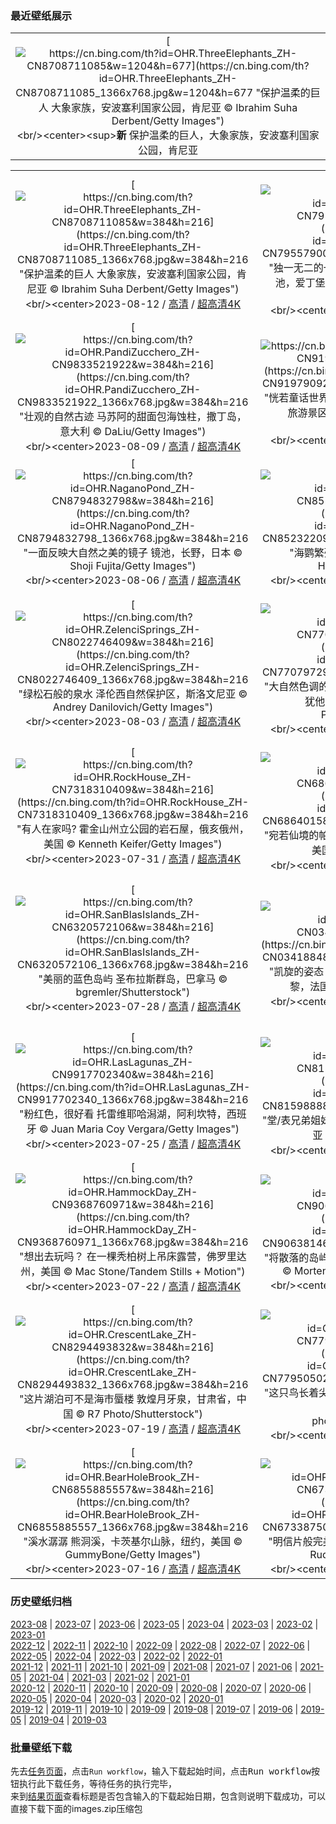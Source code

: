 ### 最近壁纸展示
||
|:---:|
|[![https://cn.bing.com/th?id=OHR.ThreeElephants_ZH-CN8708711085&w=1204&h=677](https://cn.bing.com/th?id=OHR.ThreeElephants_ZH-CN8708711085_1366x768.jpg&w=1204&h=677 "保护温柔的巨人&#10;大象家族，安波塞利国家公园，肯尼亚&#10;© Ibrahim Suha Derbent/Getty Images")](https://cn.bing.com/search?q=%e4%b8%96%e7%95%8c%e5%a4%a7%e8%b1%a1%e6%97%a5&form=hpcapt&mkt=zh-cn&filters=HpDate:"20230811_1600")<br/><center><sup>**新**</sup>&nbsp;保护温柔的巨人，大象家族，安波塞利国家公园，肯尼亚<center/>|

||||
|:---:|:---:|:---:|
|[![https://cn.bing.com/th?id=OHR.ThreeElephants_ZH-CN8708711085&w=384&h=216](https://cn.bing.com/th?id=OHR.ThreeElephants_ZH-CN8708711085_1366x768.jpg&w=384&h=216 "保护温柔的巨人&#10;大象家族，安波塞利国家公园，肯尼亚&#10;© Ibrahim Suha Derbent/Getty Images")](https://cn.bing.com/search?q=%e4%b8%96%e7%95%8c%e5%a4%a7%e8%b1%a1%e6%97%a5&form=hpcapt&mkt=zh-cn&filters=HpDate:"20230811_1600")<br/><center>2023-08-12 / [高清](https://cn.bing.com/th?id=OHR.ThreeElephants_ZH-CN8708711085_1920x1200.jpg&w=1920&h=1200) / [超高清4K](https://cn.bing.com/th?id=OHR.ThreeElephants_ZH-CN8708711085_UHD.jpg&w=3840&h=2160)<center/>|[![https://cn.bing.com/th?id=OHR.JupiterArtland_ZH-CN7955790073&w=384&h=216](https://cn.bing.com/th?id=OHR.JupiterArtland_ZH-CN7955790073_1366x768.jpg&w=384&h=216 "独一无二的一朵“水花”&#10;'朱庇特艺术园的“入口”水池，爱丁堡，苏格兰&#10;© Owen Humphreys/PA Images/Alamy")](https://cn.bing.com/search?q=%e7%88%b1%e4%b8%81%e5%a0%a1%e8%89%ba%e6%9c%af%e8%8a%82&form=hpcapt&mkt=zh-cn&filters=HpDate:"20230810_1600")<br/><center>2023-08-11 / [高清](https://cn.bing.com/th?id=OHR.JupiterArtland_ZH-CN7955790073_1920x1200.jpg&w=1920&h=1200) / [超高清4K](https://cn.bing.com/th?id=OHR.JupiterArtland_ZH-CN7955790073_UHD.jpg&w=3840&h=2160)<center/>|[![https://cn.bing.com/th?id=OHR.WorldLionDay_ZH-CN0525835107&w=384&h=216](https://cn.bing.com/th?id=OHR.WorldLionDay_ZH-CN0525835107_1366x768.jpg&w=384&h=216 "丛林之王？还真不是&#10;马赛马拉的一头狮子，肯尼亚&#10;© Federico Veronesi/Minden Pictures")](https://cn.bing.com/search?q=%e9%9d%9e%e6%b4%b2%e7%8b%ae&form=hpcapt&mkt=zh-cn&filters=HpDate:"20230809_1600")<br/><center>2023-08-10 / [高清](https://cn.bing.com/th?id=OHR.WorldLionDay_ZH-CN0525835107_1920x1200.jpg&w=1920&h=1200) / [超高清4K](https://cn.bing.com/th?id=OHR.WorldLionDay_ZH-CN0525835107_UHD.jpg&w=3840&h=2160)<center/>|
|[![https://cn.bing.com/th?id=OHR.PandiZucchero_ZH-CN9833521922&w=384&h=216](https://cn.bing.com/th?id=OHR.PandiZucchero_ZH-CN9833521922_1366x768.jpg&w=384&h=216 "壮观的自然古迹&#10;马苏阿的甜面包海蚀柱，撒丁岛，意大利&#10;© DaLiu/Getty Images")](https://cn.bing.com/search?q=%e6%92%92%e4%b8%81%e5%b2%9b&form=hpcapt&mkt=zh-cn&filters=HpDate:"20230808_1600")<br/><center>2023-08-09 / [高清](https://cn.bing.com/th?id=OHR.PandiZucchero_ZH-CN9833521922_1920x1200.jpg&w=1920&h=1200) / [超高清4K](https://cn.bing.com/th?id=OHR.PandiZucchero_ZH-CN9833521922_UHD.jpg&w=3840&h=2160)<center/>|[![https://cn.bing.com/th?id=OHR.LiQiu2023_ZH-CN9197909278&w=384&h=216](https://cn.bing.com/th?id=OHR.LiQiu2023_ZH-CN9197909278_1366x768.jpg&w=384&h=216 "恍若童话世界，胜似人间仙境&#10;五花海，阿坝九寨沟旅游景区，四川省，中国&#10;© Michael Ver Sprill/Getty Images")](https://cn.bing.com/search?q=%e4%b9%9d%e5%af%a8%e6%b2%9f%e4%ba%94%e8%8a%b1%e6%b5%b7&form=hpcapt&mkt=zh-cn&filters=HpDate:"20230807_1600")<br/><center>2023-08-08 / [高清](https://cn.bing.com/th?id=OHR.LiQiu2023_ZH-CN9197909278_1920x1200.jpg&w=1920&h=1200) / [超高清4K](https://cn.bing.com/th?id=OHR.LiQiu2023_ZH-CN9197909278_UHD.jpg&w=3840&h=2160)<center/>|[![https://cn.bing.com/th?id=OHR.BodieNC_ZH-CN9027999004&w=384&h=216](https://cn.bing.com/th?id=OHR.BodieNC_ZH-CN9027999004_1366x768.jpg&w=384&h=216 "地上一点，天上万千&#10;博迪岛灯塔，马头城，北卡罗来纳州，美国&#10;© Michael Ver Sprill/Getty Images")](https://cn.bing.com/search?q=%e5%8d%9a%e8%bf%aa%e5%b2%9b%e7%81%af%e5%a1%94&form=hpcapt&mkt=zh-cn&filters=HpDate:"20230806_1600")<br/><center>2023-08-07 / [高清](https://cn.bing.com/th?id=OHR.BodieNC_ZH-CN9027999004_1920x1200.jpg&w=1920&h=1200) / [超高清4K](https://cn.bing.com/th?id=OHR.BodieNC_ZH-CN9027999004_UHD.jpg&w=3840&h=2160)<center/>|
|[![https://cn.bing.com/th?id=OHR.NaganoPond_ZH-CN8794832798&w=384&h=216](https://cn.bing.com/th?id=OHR.NaganoPond_ZH-CN8794832798_1366x768.jpg&w=384&h=216 "一面反映大自然之美的镜子&#10;镜池，长野，日本&#10;© Shoji Fujita/Getty Images")](https://cn.bing.com/search?q=%e9%95%bf%e9%87%8e&form=hpcapt&mkt=zh-cn&filters=HpDate:"20230805_1600")<br/><center>2023-08-06 / [高清](https://cn.bing.com/th?id=OHR.NaganoPond_ZH-CN8794832798_1920x1200.jpg&w=1920&h=1200) / [超高清4K](https://cn.bing.com/th?id=OHR.NaganoPond_ZH-CN8794832798_UHD.jpg&w=3840&h=2160)<center/>|[![https://cn.bing.com/th?id=OHR.AtlanticPuffin_ZH-CN8523220989&w=384&h=216](https://cn.bing.com/th?id=OHR.AtlanticPuffin_ZH-CN8523220989_1366x768.jpg&w=384&h=216 "海鹦繁殖季&#10;大西洋海鹦，冰岛&#10;© Peter Hering/Minden Pictures")](https://cn.bing.com/search?q=%e5%a4%a7%e8%a5%bf%e6%b4%8b%e6%b5%b7%e9%b9%a6&form=hpcapt&mkt=zh-cn&filters=HpDate:"20230804_1600")<br/><center>2023-08-05 / [高清](https://cn.bing.com/th?id=OHR.AtlanticPuffin_ZH-CN8523220989_1920x1200.jpg&w=1920&h=1200) / [超高清4K](https://cn.bing.com/th?id=OHR.AtlanticPuffin_ZH-CN8523220989_UHD.jpg&w=3840&h=2160)<center/>|[![https://cn.bing.com/th?id=OHR.GothicRuins_ZH-CN8317467997&w=384&h=216](https://cn.bing.com/th?id=OHR.GothicRuins_ZH-CN8317467997_1366x768.jpg&w=384&h=216 "一扇通向过去的窗&#10;廷特恩修道院，威尔士&#10;© matthibcn/Getty Images")](https://cn.bing.com/search?q=%e5%a8%81%e5%b0%94%e5%a3%ab%e5%bb%b7%e7%89%b9%e6%81%a9%e4%bf%ae%e9%81%93%e9%99%a2&form=hpcapt&mkt=zh-cn&filters=HpDate:"20230803_1600")<br/><center>2023-08-04 / [高清](https://cn.bing.com/th?id=OHR.GothicRuins_ZH-CN8317467997_1920x1200.jpg&w=1920&h=1200) / [超高清4K](https://cn.bing.com/th?id=OHR.GothicRuins_ZH-CN8317467997_UHD.jpg&w=3840&h=2160)<center/>|
|[![https://cn.bing.com/th?id=OHR.ZelenciSprings_ZH-CN8022746409&w=384&h=216](https://cn.bing.com/th?id=OHR.ZelenciSprings_ZH-CN8022746409_1366x768.jpg&w=384&h=216 "绿松石般的泉水&#10;泽伦西自然保护区，斯洛文尼亚&#10;© Andrey Danilovich/Getty Images")](https://cn.bing.com/search?q=%e6%96%af%e6%b4%9b%e6%96%87%e5%b0%bc%e4%ba%9a%e6%b3%bd%e4%bc%a6%e8%a5%bf%e8%87%aa%e7%84%b6%e4%bf%9d%e6%8a%a4%e5%8c%ba&form=hpcapt&mkt=zh-cn&filters=HpDate:"20230802_1600")<br/><center>2023-08-03 / [高清](https://cn.bing.com/th?id=OHR.ZelenciSprings_ZH-CN8022746409_1920x1200.jpg&w=1920&h=1200) / [超高清4K](https://cn.bing.com/th?id=OHR.ZelenciSprings_ZH-CN8022746409_UHD.jpg&w=3840&h=2160)<center/>|[![https://cn.bing.com/th?id=OHR.CapitolButte_ZH-CN7707972988&w=384&h=216](https://cn.bing.com/th?id=OHR.CapitolButte_ZH-CN7707972988_1366x768.jpg&w=384&h=216 "大自然色调的调色板&#10;圆顶礁国家公园的砂岩山丘，犹他州，美国&#10;© Amazing Aerial Premium/Shutterstock")](https://cn.bing.com/search?q=%e5%9c%86%e9%a1%b6%e7%a4%81%e5%9b%bd%e5%ae%b6%e5%85%ac%e5%9b%ad&form=hpcapt&mkt=zh-cn&filters=HpDate:"20230801_1600")<br/><center>2023-08-02 / [高清](https://cn.bing.com/th?id=OHR.CapitolButte_ZH-CN7707972988_1920x1200.jpg&w=1920&h=1200) / [超高清4K](https://cn.bing.com/th?id=OHR.CapitolButte_ZH-CN7707972988_UHD.jpg&w=3840&h=2160)<center/>|[![https://cn.bing.com/th?id=OHR.DenaliClimber_ZH-CN7548168932&w=384&h=216](https://cn.bing.com/th?id=OHR.DenaliClimber_ZH-CN7548168932_1366x768.jpg&w=384&h=216 "德纳里山的力量无可否认&#10;从德纳里山看福克拉山，德纳里国家公园，美国阿拉斯加州&#10;© Andrew Peacock/Tandem Stills + Motion")](https://cn.bing.com/search?q=%e5%be%b7%e7%ba%b3%e9%87%8c%e5%b1%b1&form=hpcapt&mkt=zh-cn&filters=HpDate:"20230731_1600")<br/><center>2023-08-01 / [高清](https://cn.bing.com/th?id=OHR.DenaliClimber_ZH-CN7548168932_1920x1200.jpg&w=1920&h=1200) / [超高清4K](https://cn.bing.com/th?id=OHR.DenaliClimber_ZH-CN7548168932_UHD.jpg&w=3840&h=2160)<center/>|
|[![https://cn.bing.com/th?id=OHR.RockHouse_ZH-CN7318310409&w=384&h=216](https://cn.bing.com/th?id=OHR.RockHouse_ZH-CN7318310409_1366x768.jpg&w=384&h=216 "有人在家吗?&#10;霍金山州立公园的岩石屋，俄亥俄州，美国&#10;© Kenneth Keifer/Getty Images")](https://cn.bing.com/search?q=%e4%bf%84%e4%ba%a5%e4%bf%84%e5%b7%9e&form=hpcapt&mkt=zh-cn&filters=HpDate:"20230730_1600")<br/><center>2023-07-31 / [高清](https://cn.bing.com/th?id=OHR.RockHouse_ZH-CN7318310409_1920x1200.jpg&w=1920&h=1200) / [超高清4K](https://cn.bing.com/th?id=OHR.RockHouse_ZH-CN7318310409_UHD.jpg&w=3840&h=2160)<center/>|[![https://cn.bing.com/th?id=OHR.PalouseHills_ZH-CN6864015897&w=384&h=216](https://cn.bing.com/th?id=OHR.PalouseHills_ZH-CN6864015897_1366x768.jpg&w=384&h=216 "宛若仙境的帕卢斯田园&#10;帕卢斯的农田，华盛顿州，美国&#10;© EJ-J/Getty Images")](https://cn.bing.com/search?q=%e5%b8%95%e5%8d%a2%e6%96%af&form=hpcapt&mkt=zh-cn&filters=HpDate:"20230729_1600")<br/><center>2023-07-30 / [高清](https://cn.bing.com/th?id=OHR.PalouseHills_ZH-CN6864015897_1920x1200.jpg&w=1920&h=1200) / [超高清4K](https://cn.bing.com/th?id=OHR.PalouseHills_ZH-CN6864015897_UHD.jpg&w=3840&h=2160)<center/>|[![https://cn.bing.com/th?id=OHR.TigerIndia_ZH-CN6657629375&w=384&h=216](https://cn.bing.com/th?id=OHR.TigerIndia_ZH-CN6657629375_1366x768.jpg&w=384&h=216 "国际老虎日&#10;孟加拉虎，兰坦波尔国家公园，印度&#10;© Andy Rouse/Minden Pictures")](https://cn.bing.com/search?q=%e5%ad%9f%e5%8a%a0%e6%8b%89%e8%99%8e&form=hpcapt&mkt=zh-cn&filters=HpDate:"20230728_1600")<br/><center>2023-07-29 / [高清](https://cn.bing.com/th?id=OHR.TigerIndia_ZH-CN6657629375_1920x1200.jpg&w=1920&h=1200) / [超高清4K](https://cn.bing.com/th?id=OHR.TigerIndia_ZH-CN6657629375_UHD.jpg&w=3840&h=2160)<center/>|
|[![https://cn.bing.com/th?id=OHR.SanBlasIslands_ZH-CN6320572106&w=384&h=216](https://cn.bing.com/th?id=OHR.SanBlasIslands_ZH-CN6320572106_1366x768.jpg&w=384&h=216 "美丽的蓝色岛屿&#10;圣布拉斯群岛，巴拿马&#10;© bgremler/Shutterstock")](https://cn.bing.com/search?q=%e5%9c%a3%e5%b8%83%e6%8b%89%e6%96%af%e7%be%a4%e5%b2%9b&form=hpcapt&mkt=zh-cn&filters=HpDate:"20230727_1600")<br/><center>2023-07-28 / [高清](https://cn.bing.com/th?id=OHR.SanBlasIslands_ZH-CN6320572106_1920x1200.jpg&w=1920&h=1200) / [超高清4K](https://cn.bing.com/th?id=OHR.SanBlasIslands_ZH-CN6320572106_UHD.jpg&w=3840&h=2160)<center/>|[![https://cn.bing.com/th?id=OHR.ParisLouvre_ZH-CN0341884841&w=384&h=216](https://cn.bing.com/th?id=OHR.ParisLouvre_ZH-CN0341884841_1366x768.jpg&w=384&h=216 "凯旋的姿态&#10;卡鲁塞尔凯旋门和卢浮宫金字塔，巴黎，法国&#10;© Jon Hicks/Getty Images")](https://cn.bing.com/search?q=%e5%8d%a1%e9%b2%81%e5%a1%9e%e5%b0%94%e5%87%af%e6%97%8b%e9%97%a8&form=hpcapt&mkt=zh-cn&filters=HpDate:"20230726_1600")<br/><center>2023-07-27 / [高清](https://cn.bing.com/th?id=OHR.ParisLouvre_ZH-CN0341884841_1920x1200.jpg&w=1920&h=1200) / [超高清4K](https://cn.bing.com/th?id=OHR.ParisLouvre_ZH-CN0341884841_UHD.jpg&w=3840&h=2160)<center/>|[![https://cn.bing.com/th?id=OHR.MangrovePark_ZH-CN0208518370&w=384&h=216](https://cn.bing.com/th?id=OHR.MangrovePark_ZH-CN0208518370_1366x768.jpg&w=384&h=216 "和这些耐盐植物问好！&#10;朱拜勒红树林公园，阿布扎比，阿拉伯联合酋长国&#10;© Amazing Aerial Premium/Shutterstock")](https://cn.bing.com/search?q=%e7%ba%a2%e6%a0%91&form=hpcapt&mkt=zh-cn&filters=HpDate:"20230725_1600")<br/><center>2023-07-26 / [高清](https://cn.bing.com/th?id=OHR.MangrovePark_ZH-CN0208518370_1920x1200.jpg&w=1920&h=1200) / [超高清4K](https://cn.bing.com/th?id=OHR.MangrovePark_ZH-CN0208518370_UHD.jpg&w=3840&h=2160)<center/>|
|[![https://cn.bing.com/th?id=OHR.LasLagunas_ZH-CN9917702340&w=384&h=216](https://cn.bing.com/th?id=OHR.LasLagunas_ZH-CN9917702340_1366x768.jpg&w=384&h=216 "粉红色，很好看&#10;托雷维耶哈潟湖，阿利坎特，西班牙&#10;© Juan Maria Coy Vergara/Getty Images")](https://cn.bing.com/search?q=%e6%89%98%e9%9b%b7%e7%bb%b4%e8%80%b6%e5%93%88&form=hpcapt&mkt=zh-cn&filters=HpDate:"20230724_1600")<br/><center>2023-07-25 / [高清](https://cn.bing.com/th?id=OHR.LasLagunas_ZH-CN9917702340_1920x1200.jpg&w=1920&h=1200) / [超高清4K](https://cn.bing.com/th?id=OHR.LasLagunas_ZH-CN9917702340_UHD.jpg&w=3840&h=2160)<center/>|[![https://cn.bing.com/th?id=OHR.ZebraCousins_ZH-CN8159888859&w=384&h=216](https://cn.bing.com/th?id=OHR.ZebraCousins_ZH-CN8159888859_1366x768.jpg&w=384&h=216 "堂/表兄弟姐妹日&#10;斑马，塔兰吉雷国家公园，坦桑尼亚&#10;© cinoby/Getty Images")](https://cn.bing.com/search?q=%e6%96%91%e9%a9%ac&form=hpcapt&mkt=zh-cn&filters=HpDate:"20230723_1600")<br/><center>2023-07-24 / [高清](https://cn.bing.com/th?id=OHR.ZebraCousins_ZH-CN8159888859_1920x1200.jpg&w=1920&h=1200) / [超高清4K](https://cn.bing.com/th?id=OHR.ZebraCousins_ZH-CN8159888859_UHD.jpg&w=3840&h=2160)<center/>|[![https://cn.bing.com/th?id=OHR.TeaEstate_ZH-CN9645412630&w=384&h=216](https://cn.bing.com/th?id=OHR.TeaEstate_ZH-CN9645412630_1366x768.jpg&w=384&h=216 "你好，你在找“茶”吗?&#10;爱丁堡茶园, 努沃勒埃利耶, 斯里兰卡&#10;© Jeremy Woodhouse/Getty Images")](https://cn.bing.com/search?q=%e5%8a%aa%e6%b2%83%e5%8b%92%e5%9f%83%e5%88%a9%e8%80%b6&form=hpcapt&mkt=zh-cn&filters=HpDate:"20230722_1600")<br/><center>2023-07-23 / [高清](https://cn.bing.com/th?id=OHR.TeaEstate_ZH-CN9645412630_1920x1200.jpg&w=1920&h=1200) / [超高清4K](https://cn.bing.com/th?id=OHR.TeaEstate_ZH-CN9645412630_UHD.jpg&w=3840&h=2160)<center/>|
|[![https://cn.bing.com/th?id=OHR.HammockDay_ZH-CN9368760971&w=384&h=216](https://cn.bing.com/th?id=OHR.HammockDay_ZH-CN9368760971_1366x768.jpg&w=384&h=216 "想出去玩吗？&#10;在一棵秃柏树上吊床露营，佛罗里达州，美国&#10;© Mac Stone/Tandem Stills + Motion")](https://cn.bing.com/search?q=%e5%90%8a%e5%ba%8a%e9%9c%b2%e8%90%a5&form=hpcapt&mkt=zh-cn&filters=HpDate:"20230721_1600")<br/><center>2023-07-22 / [高清](https://cn.bing.com/th?id=OHR.HammockDay_ZH-CN9368760971_1920x1200.jpg&w=1920&h=1200) / [超高清4K](https://cn.bing.com/th?id=OHR.HammockDay_ZH-CN9368760971_UHD.jpg&w=3840&h=2160)<center/>|[![https://cn.bing.com/th?id=OHR.BridgeNorway_ZH-CN9063814637&w=384&h=216](https://cn.bing.com/th?id=OHR.BridgeNorway_ZH-CN9063814637_1366x768.jpg&w=384&h=216 "将散落的岛屿连接在一起&#10;斯托尔桑德特大桥，挪威&#10;© Morten Falch Sortland/Getty Images")](https://cn.bing.com/search?q=%e6%8c%aa%e5%a8%81%e6%96%af%e6%89%98%e5%b0%94%e6%a1%91%e5%be%b7%e7%89%b9%e5%a4%a7%e6%a1%a5&form=hpcapt&mkt=zh-cn&filters=HpDate:"20230720_1600")<br/><center>2023-07-21 / [高清](https://cn.bing.com/th?id=OHR.BridgeNorway_ZH-CN9063814637_1920x1200.jpg&w=1920&h=1200) / [超高清4K](https://cn.bing.com/th?id=OHR.BridgeNorway_ZH-CN9063814637_UHD.jpg&w=3840&h=2160)<center/>|[![https://cn.bing.com/th?id=OHR.MoonDayArtemis_ZH-CN8743374853&w=384&h=216](https://cn.bing.com/th?id=OHR.MoonDayArtemis_ZH-CN8743374853_1366x768.jpg&w=384&h=216 "为我们的近邻月球而庆祝&#10;从美国宇航局猎户座飞船上看到的月球&#10;© NASA")](https://cn.bing.com/search?q=%e6%9c%88%e7%90%83&form=hpcapt&mkt=zh-cn&filters=HpDate:"20230719_1600")<br/><center>2023-07-20 / [高清](https://cn.bing.com/th?id=OHR.MoonDayArtemis_ZH-CN8743374853_1920x1200.jpg&w=1920&h=1200) / [超高清4K](https://cn.bing.com/th?id=OHR.MoonDayArtemis_ZH-CN8743374853_UHD.jpg&w=3840&h=2160)<center/>|
|[![https://cn.bing.com/th?id=OHR.CrescentLake_ZH-CN8294493832&w=384&h=216](https://cn.bing.com/th?id=OHR.CrescentLake_ZH-CN8294493832_1366x768.jpg&w=384&h=216 "这片湖泊可不是海市蜃楼&#10;敦煌月牙泉，甘肃省，中国&#10;© R7 Photo/Shutterstock")](https://cn.bing.com/search?q=%e6%95%a6%e7%85%8c%e6%9c%88%e7%89%99%e6%b3%89&form=hpcapt&mkt=zh-cn&filters=HpDate:"20230718_1600")<br/><center>2023-07-19 / [高清](https://cn.bing.com/th?id=OHR.CrescentLake_ZH-CN8294493832_1920x1200.jpg&w=1920&h=1200) / [超高清4K](https://cn.bing.com/th?id=OHR.CrescentLake_ZH-CN8294493832_UHD.jpg&w=3840&h=2160)<center/>|[![https://cn.bing.com/th?id=OHR.BucerosBicornis_ZH-CN7795050230&w=384&h=216](https://cn.bing.com/th?id=OHR.BucerosBicornis_ZH-CN7795050230_1366x768.jpg&w=384&h=216 "这只鸟长着尖尖的嘴&#10;双角犀鸟，考艾国家公园，泰国&#10;© kajornyot wildlife photography/Shutterstock")](https://cn.bing.com/search?q=%e5%8f%8c%e8%a7%92%e7%8a%80%e9%b8%9f&form=hpcapt&mkt=zh-cn&filters=HpDate:"20230717_1600")<br/><center>2023-07-18 / [高清](https://cn.bing.com/th?id=OHR.BucerosBicornis_ZH-CN7795050230_1920x1200.jpg&w=1920&h=1200) / [超高清4K](https://cn.bing.com/th?id=OHR.BucerosBicornis_ZH-CN7795050230_UHD.jpg&w=3840&h=2160)<center/>|[![https://cn.bing.com/th?id=OHR.CavanCastle_ZH-CN7109317900&w=384&h=216](https://cn.bing.com/th?id=OHR.CavanCastle_ZH-CN7109317900_1366x768.jpg&w=384&h=216 "古老的中世纪奇迹&#10;乌特湖的克拉夫特城堡，卡文郡，爱尔兰&#10;© 4H4 PH/Shutterstock")](https://cn.bing.com/search?q=%e5%8d%a1%e6%96%87%e9%83%a1&form=hpcapt&mkt=zh-cn&filters=HpDate:"20230716_1600")<br/><center>2023-07-17 / [高清](https://cn.bing.com/th?id=OHR.CavanCastle_ZH-CN7109317900_1920x1200.jpg&w=1920&h=1200) / [超高清4K](https://cn.bing.com/th?id=OHR.CavanCastle_ZH-CN7109317900_UHD.jpg&w=3840&h=2160)<center/>|
|[![https://cn.bing.com/th?id=OHR.BearHoleBrook_ZH-CN6855885557&w=384&h=216](https://cn.bing.com/th?id=OHR.BearHoleBrook_ZH-CN6855885557_1366x768.jpg&w=384&h=216 "溪水潺潺&#10;熊洞溪，卡茨基尔山脉，纽约，美国&#10;© GummyBone/Getty Images")](https://cn.bing.com/search?q=%e5%8d%a1%e8%8c%a8%e5%9f%ba%e5%b0%94%e5%b1%b1%e8%84%89&form=hpcapt&mkt=zh-cn&filters=HpDate:"20230715_1600")<br/><center>2023-07-16 / [高清](https://cn.bing.com/th?id=OHR.BearHoleBrook_ZH-CN6855885557_1920x1200.jpg&w=1920&h=1200) / [超高清4K](https://cn.bing.com/th?id=OHR.BearHoleBrook_ZH-CN6855885557_UHD.jpg&w=3840&h=2160)<center/>|[![https://cn.bing.com/th?id=OHR.CastelmazzanoSunrise_ZH-CN6733875019&w=384&h=216](https://cn.bing.com/th?id=OHR.CastelmazzanoSunrise_ZH-CN6733875019_1366x768.jpg&w=384&h=216 "明信片般完美的风景&#10;卡斯泰尔梅扎诺，意大利&#10;© Rudy Balasko/Shutterstock")](https://cn.bing.com/search?q=%e6%84%8f%e5%a4%a7%e5%88%a9%e5%8d%a1%e6%96%af%e6%b3%b0%e5%b0%94%e6%a2%85%e6%89%8e%e8%af%ba&form=hpcapt&mkt=zh-cn&filters=HpDate:"20230714_1600")<br/><center>2023-07-15 / [高清](https://cn.bing.com/th?id=OHR.CastelmazzanoSunrise_ZH-CN6733875019_1920x1200.jpg&w=1920&h=1200) / [超高清4K](https://cn.bing.com/th?id=OHR.CastelmazzanoSunrise_ZH-CN6733875019_UHD.jpg&w=3840&h=2160)<center/>|[![https://cn.bing.com/th?id=OHR.BlacktipSharks_ZH-CN6532659465&w=384&h=216](https://cn.bing.com/th?id=OHR.BlacktipSharks_ZH-CN6532659465_1366x768.jpg&w=384&h=216 "一群鲨鱼正在狩猎&#10;乌翅真鲨，马尔代夫&#10;© Filippo Bacci/Getty Images")](https://cn.bing.com/search?q=%e9%a9%ac%e5%b0%94%e4%bb%a3%e5%a4%ab%e4%b9%8c%e7%bf%85%e7%9c%9f%e9%b2%a8&form=hpcapt&mkt=zh-cn&filters=HpDate:"20230713_1600")<br/><center>2023-07-14 / [高清](https://cn.bing.com/th?id=OHR.BlacktipSharks_ZH-CN6532659465_1920x1200.jpg&w=1920&h=1200) / [超高清4K](https://cn.bing.com/th?id=OHR.BlacktipSharks_ZH-CN6532659465_UHD.jpg&w=3840&h=2160)<center/>|


### 历史壁纸归档
[2023-08](views/2023/2023-08.md) | [2023-07](views/2023/2023-07.md) | [2023-06](views/2023/2023-06.md) | [2023-05](views/2023/2023-05.md) | [2023-04](views/2023/2023-04.md) | [2023-03](views/2023/2023-03.md) | [2023-02](views/2023/2023-02.md) | [2023-01](views/2023/2023-01.md)  
[2022-12](views/2022/2022-12.md) | [2022-11](views/2022/2022-11.md) | [2022-10](views/2022/2022-10.md) | [2022-09](views/2022/2022-09.md) | [2022-08](views/2022/2022-08.md) | [2022-07](views/2022/2022-07.md) | [2022-06](views/2022/2022-06.md) | [2022-05](views/2022/2022-05.md) | [2022-04](views/2022/2022-04.md) | [2022-03](views/2022/2022-03.md) | [2022-02](views/2022/2022-02.md) | [2022-01](views/2022/2022-01.md)  
[2021-12](views/2021/2021-12.md) | [2021-11](views/2021/2021-11.md) | [2021-10](views/2021/2021-10.md) | [2021-09](views/2021/2021-09.md) | [2021-08](views/2021/2021-08.md) | [2021-07](views/2021/2021-07.md) | [2021-06](views/2021/2021-06.md) | [2021-05](views/2021/2021-05.md) | [2021-04](views/2021/2021-04.md) | [2021-03](views/2021/2021-03.md) | [2021-02](views/2021/2021-02.md) | [2021-01](views/2021/2021-01.md)  
[2020-12](views/2020/2020-12.md) | [2020-11](views/2020/2020-11.md) | [2020-10](views/2020/2020-10.md) | [2020-09](views/2020/2020-09.md) | [2020-08](views/2020/2020-08.md) | [2020-07](views/2020/2020-07.md) | [2020-06](views/2020/2020-06.md) | [2020-05](views/2020/2020-05.md) | [2020-04](views/2020/2020-04.md) | [2020-03](views/2020/2020-03.md) | [2020-02](views/2020/2020-02.md) | [2020-01](views/2020/2020-01.md)  
[2019-12](views/2019/2019-12.md) | [2019-11](views/2019/2019-11.md) | [2019-10](views/2019/2019-10.md) | [2019-09](views/2019/2019-09.md) | [2019-08](views/2019/2019-08.md) | [2019-07](views/2019/2019-07.md) | [2019-06](views/2019/2019-06.md) | [2019-05](views/2019/2019-05.md) | [2019-04](views/2019/2019-04.md) | [2019-03](views/2019/2019-03.md)


### 批量壁纸下载
先去[任务页面](https://github.com/wefashe/image-save/actions/workflows/mydown.yml)，点击`Run workflow`，输入下载起始时间，点击<kbd>Run workflow</kbd>按钮执行此下载任务，等待任务的执行完毕，  
来到[结果页面](https://github.com/wefashe/image-save/releases/tag/down_zip_tag)查看标题是否包含输入的下载起始日期，包含则说明下载成功，可以直接下载下面的images.zip压缩包  
